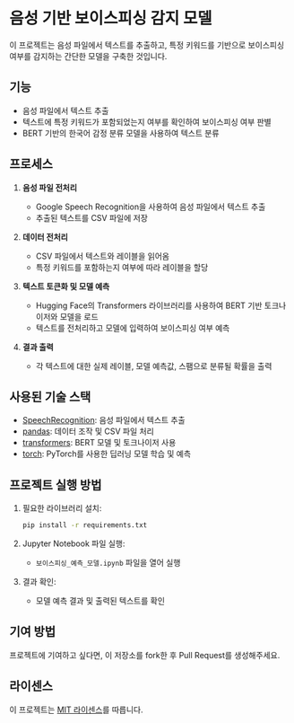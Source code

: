 # 음성 기반 보이스피싱 감지 모델

이 프로젝트는 음성 파일에서 텍스트를 추출하고, 특정 키워드를 기반으로 보이스피싱 여부를 감지하는 간단한 모델을 구축한 것입니다.

## 기능

- 음성 파일에서 텍스트 추출
- 텍스트에 특정 키워드가 포함되었는지 여부를 확인하여 보이스피싱 여부 판별
- BERT 기반의 한국어 감정 분류 모델을 사용하여 텍스트 분류

## 프로세스

1. **음성 파일 전처리**
    - Google Speech Recognition을 사용하여 음성 파일에서 텍스트 추출
    - 추출된 텍스트를 CSV 파일에 저장

2. **데이터 전처리**
    - CSV 파일에서 텍스트와 레이블을 읽어옴
    - 특정 키워드를 포함하는지 여부에 따라 레이블을 할당

3. **텍스트 토큰화 및 모델 예측**
    - Hugging Face의 Transformers 라이브러리를 사용하여 BERT 기반 토크나이저와 모델을 로드
    - 텍스트를 전처리하고 모델에 입력하여 보이스피싱 여부 예측

4. **결과 출력**
    - 각 텍스트에 대한 실제 레이블, 모델 예측값, 스팸으로 분류될 확률을 출력

## 사용된 기술 스택

- [SpeechRecognition](https://pypi.org/project/SpeechRecognition/): 음성 파일에서 텍스트 추출
- [pandas](https://pandas.pydata.org/): 데이터 조작 및 CSV 파일 처리
- [transformers](https://huggingface.co/transformers/): BERT 모델 및 토크나이저 사용
- [torch](https://pytorch.org/): PyTorch를 사용한 딥러닝 모델 학습 및 예측

## 프로젝트 실행 방법

1. 필요한 라이브러리 설치:

    ```bash
    pip install -r requirements.txt
    ```

2. Jupyter Notebook 파일 실행:

    - `보이스피싱_예측_모델.ipynb` 파일을 열어 실행

3. 결과 확인:

    - 모델 예측 결과 및 출력된 텍스트를 확인

## 기여 방법

프로젝트에 기여하고 싶다면, 이 저장소를 fork한 후 Pull Request를 생성해주세요.

## 라이센스

이 프로젝트는 [MIT 라이센스](LICENSE)를 따릅니다.
